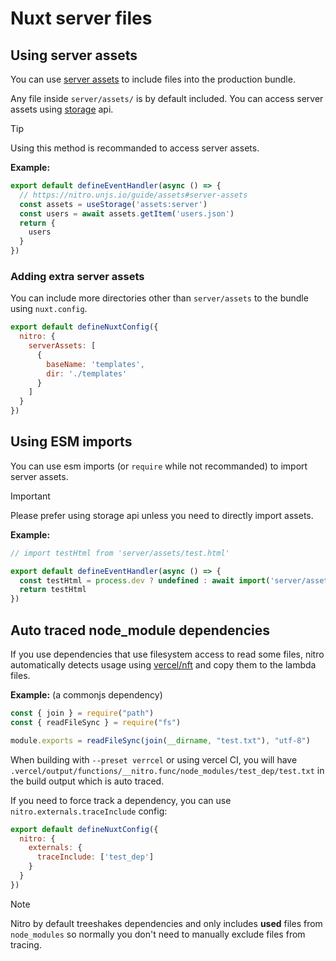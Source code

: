 # Nuxt server files

## Using server assets

You can use [server assets](https://nitro.unjs.io/guide/assets#server-assets) to include files into the production bundle.

Any file inside `server/assets/` is by default included. You can access server assets using [storage](https://nitro.unjs.io/guide/storage) api.

> [!TIP]
> Using this method is recommanded to access server assets.

**Example:**

<!-- automd:file code src="./server/api/storage.ts" -->

```ts [storage.ts]
export default defineEventHandler(async () => {
  // https://nitro.unjs.io/guide/assets#server-assets
  const assets = useStorage('assets:server')
  const users = await assets.getItem('users.json')
  return {
    users
  }
})

```

<!-- /automd -->

### Adding extra server assets

You can include more directories other than `server/assets` to the bundle using `nuxt.config`.

```js
export default defineNuxtConfig({
  nitro: {
    serverAssets: [
      {
        baseName: 'templates',
        dir: './templates'
      }
    ]
  }
})
```

## Using ESM imports

You can use esm imports (or `require` while not recommanded) to import server assets.

> [!IMPORTANT]
> Please prefer using storage api unless you need to directly import assets.

**Example:**

<!-- automd:file code src="./server/api/import.ts" -->

```ts [import.ts]
// import testHtml from 'server/assets/test.html'

export default defineEventHandler(async () => {
  const testHtml = process.dev ? undefined : await import('server/assets/test.html').then(r=>r.default)
  return testHtml
})

```

<!-- /automd -->

## Auto traced node_module dependencies

If you use dependencies that use filesystem access to read some files, nitro automatically detects usage using [vercel/nft](https://github.com/vercel/nft) and copy them to the lambda files.

**Example:** (a commonjs dependency)

<!-- automd:file code src="./server/node_modules/test_dep/index.cjs" -->

```cjs [index.cjs]
const { join } = require("path")
const { readFileSync } = require("fs")

module.exports = readFileSync(join(__dirname, "test.txt"), "utf-8")

```

<!-- /automd -->

When building with `--preset verrcel` or using vercel CI, you will have `.vercel/output/functions/__nitro.func/node_modules/test_dep/test.txt` in the build output which is auto traced.

If you need to force track a dependency, you can use `nitro.externals.traceInclude` config:

```js
export default defineNuxtConfig({
  nitro: {
    externals: {
      traceInclude: ['test_dep']
    }
  }
})
```

> [!NOTE]
> Nitro by default treeshakes dependencies and only includes **used** files from `node_modules` so normally you don't need to manually exclude files from tracing.


